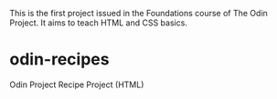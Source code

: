 This is the first project issued in the Foundations course of The Odin 
Project. It aims to teach HTML and CSS basics.
# odin-recipes
Odin Project Recipe Project (HTML)

